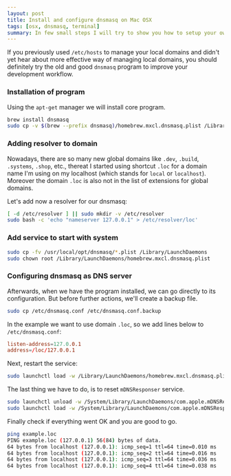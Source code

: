 ```yaml
---
layout: post
title: Install and configure dnsmasq on Mac OSX
tags: [osx, dnsmasq, terminal]
summary: In few small steps I will try to show you how to setup your own instance of dnsmasq.
---
```


If you previously used `/etc/hosts` to manage your local domains and didn't yet hear about more effective way of managing local domains, you should definitely try the old and good `dnsmasq` program to improve your development workflow.

### Installation of program

Using the `apt-get` manager we will install core program.

```sh
brew install dnsmasq
sudo cp -v $(brew --prefix dnsmasq)/homebrew.mxcl.dnsmasq.plist /Library/LaunchDaemons
```

### Adding resolver to domain

Nowadays, there are so many new global domains like `.dev`, `.build`, `.systems`, `.shop`, etc., thereat I started using shortcut `.loc` for a domain name I'm using on my localhost (which stands for `local` or `localhost`). Moreover the domain `.loc` is also not in the list of extensions for global domains.

Let's add now a resolver for our dnsmasq:

```sh
[ -d /etc/resolver ] || sudo mkdir -v /etc/resolver
sudo bash -c 'echo "nameserver 127.0.0.1" > /etc/resolver/loc'
```

### Add service to start with system

```sh
sudo cp -fv /usr/local/opt/dnsmasq/*.plist /Library/LaunchDaemons
sudo chown root /Library/LaunchDaemons/homebrew.mxcl.dnsmasq.plist
```

### Configuring dnsmasq as DNS server

Afterwards, when we have the program installed, we can go directly to its configuration. But before further actions, we'll create a backup file.

```sh
sudo cp /etc/dnsmasq.conf /etc/dnsmasq.conf.backup
```

In the example we want to use domain `.loc`, so we add lines below to `/etc/dnsmasq.conf`:

```conf
listen-address=127.0.0.1
address=/loc/127.0.0.1
```

Next, restart the service:

```sh
sudo launchctl load -w /Library/LaunchDaemons/homebrew.mxcl.dnsmasq.plist
```

The last thing we have to do, is to reset `mDNSResponser` service.

```sh
sudo launchctl unload -w /System/Library/LaunchDaemons/com.apple.mDNSResponder.plist
sudo launchctl load -w /System/Library/LaunchDaemons/com.apple.mDNSResponder.plist
```

Finally check if everything went OK and you are good to go.

```sh
ping example.loc
PING example.loc (127.0.0.1) 56(84) bytes of data.
64 bytes from localhost (127.0.0.1): icmp_seq=1 ttl=64 time=0.010 ms
64 bytes from localhost (127.0.0.1): icmp_seq=2 ttl=64 time=0.016 ms
64 bytes from localhost (127.0.0.1): icmp_seq=3 ttl=64 time=0.036 ms
64 bytes from localhost (127.0.0.1): icmp_seq=4 ttl=64 time=0.038 ms
```
